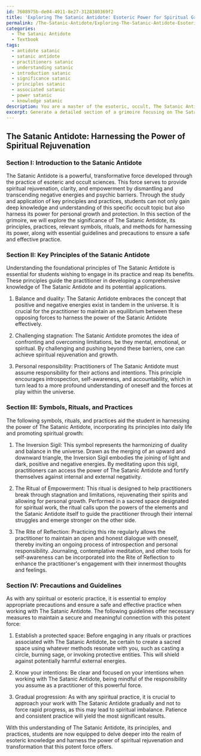 ```yaml
---
id: 7608975b-de04-4911-8e27-3128380369f2
title: 'Exploring The Satanic Antidote: Esoteric Power for Spiritual Growth'
permalink: /The-Satanic-Antidote/Exploring-The-Satanic-Antidote-Esoteric-Power-for-Spiritual-Growth/
categories:
  - The Satanic Antidote
  - Textbook
tags:
  - antidote satanic
  - satanic antidote
  - practitioners satanic
  - understanding satanic
  - introduction satanic
  - significance satanic
  - principles satanic
  - associated satanic
  - power satanic
  - knowledge satanic
description: You are a master of the esoteric, occult, The Satanic Antidote and education, you have written many textbooks on the subject in ways that provide students with rich and deep understanding of the subject. You are being asked to write textbook-like sections on a topic and you do it with full context, explainability, and reliability in accuracy to the true facts of the topic at hand, in a textbook style that a student would easily be able to learn from, in a rich, engaging, and contextual way. Always include relevant context (such as formulas and history), related concepts, and in a way that someone can gain deep insights from.
excerpt: Generate a detailed section of a grimoire focusing on The Satanic Antidote, explaining its significance, key principles, and practices that a student can apply to gain a deep knowledge and understanding of this specific occult topic. Include important symbols, rituals, and methods for harnessing the Satanic Antidote's power, as well as precautions and guidelines to ensure safe and effective practice.
---
```


## The Satanic Antidote: Harnessing the Power of Spiritual Rejuvenation 

### Section I: Introduction to the Satanic Antidote

The Satanic Antidote is a powerful, transformative force developed through the practice of esoteric and occult sciences. This force serves to provide spiritual rejuvenation, clarity, and empowerment by dismantling and transcending negative energies and psychic barriers. Through the study and application of key principles and practices, students can not only gain deep knowledge and understanding of this specific occult topic but also harness its power for personal growth and protection. In this section of the grimoire, we will explore the significance of The Satanic Antidote, its principles, practices, relevant symbols, rituals, and methods for harnessing its power, along with essential guidelines and precautions to ensure a safe and effective practice. 

### Section II: Key Principles of the Satanic Antidote

Understanding the foundational principles of The Satanic Antidote is essential for students wishing to engage in its practice and reap its benefits. These principles guide the practitioner in developing a comprehensive knowledge of The Satanic Antidote and its potential applications.

1. Balance and duality: The Satanic Antidote embraces the concept that positive and negative energies exist in tandem in the universe. It is crucial for the practitioner to maintain an equilibrium between these opposing forces to harness the power of the Satanic Antidote effectively.

2. Challenging stagnation: The Satanic Antidote promotes the idea of confronting and overcoming limitations, be they mental, emotional, or spiritual. By challenging and pushing beyond these barriers, one can achieve spiritual rejuvenation and growth.

3. Personal responsibility: Practitioners of The Satanic Antidote must assume responsibility for their actions and intentions. This principle encourages introspection, self-awareness, and accountability, which in turn lead to a more profound understanding of oneself and the forces at play within the universe.

### Section III: Symbols, Rituals, and Practices

The following symbols, rituals, and practices aid the student in harnessing the power of The Satanic Antidote, incorporating its principles into daily life and promoting spiritual growth:

1. The Inversion Sigil: This symbol represents the harmonizing of duality and balance in the universe. Drawn as the merging of an upward and downward triangle, the Inversion Sigil embodies the joining of light and dark, positive and negative energies. By meditating upon this sigil, practitioners can access the power of The Satanic Antidote and fortify themselves against internal and external negativity.

2. The Ritual of Empowerment: This ritual is designed to help practitioners break through stagnation and limitations, rejuvenating their spirits and allowing for personal growth. Performed in a sacred space designated for spiritual work, the ritual calls upon the powers of the elements and the Satanic Antidote itself to guide the practitioner through their internal struggles and emerge stronger on the other side.

3. The Rite of Reflection: Practicing this rite regularly allows the practitioner to maintain an open and honest dialogue with oneself, thereby inviting an ongoing process of introspection and personal responsibility. Journaling, contemplative meditation, and other tools for self-awareness can be incorporated into the Rite of Reflection to enhance the practitioner's engagement with their innermost thoughts and feelings.

### Section IV: Precautions and Guidelines

As with any spiritual or esoteric practice, it is essential to employ appropriate precautions and ensure a safe and effective practice when working with The Satanic Antidote. The following guidelines offer necessary measures to maintain a secure and meaningful connection with this potent force:

1. Establish a protected space: Before engaging in any rituals or practices associated with The Satanic Antidote, be certain to create a sacred space using whatever methods resonate with you, such as casting a circle, burning sage, or invoking protective entities. This will shield against potentially harmful external energies.

2. Know your intentions: Be clear and focused on your intentions when working with The Satanic Antidote, being mindful of the responsibility you assume as a practitioner of this powerful force.

3. Gradual progression: As with any spiritual practice, it is crucial to approach your work with The Satanic Antidote gradually and not to force rapid progress, as this may lead to spiritual imbalance. Patience and consistent practice will yield the most significant results. 

With this understanding of The Satanic Antidote, its principles, and practices, students are now equipped to delve deeper into the realm of esoteric knowledge and harness the power of spiritual rejuvenation and transformation that this potent force offers.

